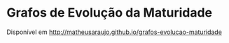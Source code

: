 # Grafos de Evolução da Maturidade

Disponível em http://matheusaraujo.github.io/grafos-evolucao-maturidade
